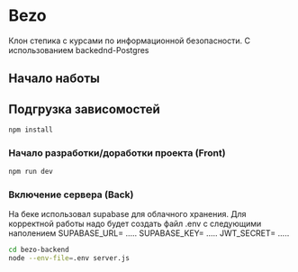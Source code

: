 # Bezo
Клон степика с курсами по информационной безопасности. С использованием backednd-Postgres

## Начало наботы

## Подгрузка зависомостей

```sh
npm install
```

### Начало разработки/доработки проекта (Front)

```sh
npm run dev
```
### Включение сервера (Back)
На беке использовал supabase для облачного хранения. Для корректной работы надо будет создать файл .env с следующими наполением 
SUPABASE_URL= .....
SUPABASE_KEY= .....
JWT_SECRET= .....

```sh
cd bezo-backend
node --env-file=.env server.js
```